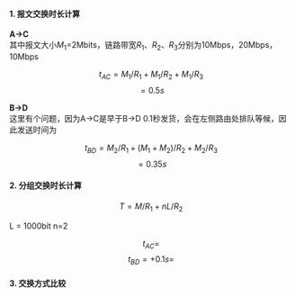 #### 1. 报文交换时长计算
**A->C**  
其中报文大小$M_1$=2Mbits，链路带宽$R_1$、$R_2$、$R_3$分别为10Mbps，20Mbps，10Mbps

$$t_{AC} = M_1/R_1+M_1/R_2+M_1/R_3$$
$$=0.5s$$

**B->D**  
这里有个问题，因为A->C是早于B->D 0.1秒发货，会在左侧路由处排队等候，因此发送时间为

$$t_{BD} = M_2/R_1+(M_1+M_2)/R_2+M_2/R_3$$
$$=0.35s$$

#### 2. 分组交换时长计算
$$T = M/R_1+nL/R_2$$

L = 1000bit
n=2

$$t_{AC} = $$
$$t_{BD} = +0.1s  = $$
#### 3. 交换方式比较

